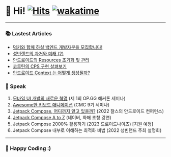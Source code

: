 # 👋 Hi! [![Hits](https://hits.seeyoufarm.com/api/count/incr/badge.svg?url=https%3A%2F%2Fgithub.com%2Fjisungbin%2Fjisungbin&count_bg=%2396D667&title_bg=%23555555&icon=ghostery.svg&icon_color=%23FFFFFF&title=see+my+profile&edge_flat=false)](https://github.com/jisungbin/fashion-guide) [![wakatime](https://wakatime.com/badge/user/2da851dd-14d7-47dd-821a-7d902e52c1c2.svg)](https://github.com/jisungbin/univ)

-----

### 📚 Lastest Articles

<!-- BLOG-POST-LIST:START -->
- [덕키와 함께 하실 백엔드 개발자분을 모집합니다!](https://blog.duckie.team/%EB%8D%95%ED%82%A4%EC%99%80-%ED%95%A8%EA%BB%98-%ED%95%98%EC%8B%A4-%EB%B0%B1%EC%97%94%EB%93%9C-%EA%B0%9C%EB%B0%9C%EC%9E%90%EB%B6%84%EC%9D%84-%EB%AA%A8%EC%A7%91%ED%95%A9%EB%8B%88%EB%8B%A4-a52109711309?source=rss-32f8b2abeab9------2)
- [성빈랜드의 과거와 미래 &lpar;2&rpar;](https://sungbin.land/%EC%84%B1%EB%B9%88%EB%9E%9C%EB%93%9C%EC%9D%98-%EA%B3%BC%EA%B1%B0%EC%99%80-%EB%AF%B8%EB%9E%98-2-e28dbd2f0776?source=rss-32f8b2abeab9------2)
- [안드로이드의 Resources 초기화 및 관리](https://sungbin.land/%EC%95%88%EB%93%9C%EB%A1%9C%EC%9D%B4%EB%93%9C-resources-%EB%8A%94-%EC%96%B4%EB%96%BB%EA%B2%8C-%EB%A7%8C%EB%93%A4%EC%96%B4%EC%A7%88%EA%B9%8C-142b990681bd?source=rss-32f8b2abeab9------2)
- [코루틴의 CPS 구현 살펴보기](https://jisungbin.medium.com/%EC%BD%94%EB%A3%A8%ED%8B%B4%EC%9D%98-cps-%EA%B5%AC%ED%98%84-%EC%82%B4%ED%8E%B4%EB%B3%B4%EA%B8%B0-7b9cd5f5c7bd?source=rss-32f8b2abeab9------2)
- [안드로이드 Context 는 어떻게 생성될까?](https://sungbin.land/%EC%95%88%EB%93%9C%EB%A1%9C%EC%9D%B4%EB%93%9C-context-%EB%8A%94-%EC%96%B4%EB%96%BB%EA%B2%8C-%EC%83%9D%EC%84%B1%EB%90%A0%EA%B9%8C-eb4d38887eec?source=rss-32f8b2abeab9------2)
<!-- BLOG-POST-LIST:END -->



### 🎤 Speak

1. [모바일 UI 개발의 새로운 혁명](https://sungbin.land/%EB%AA%A8%EB%B0%94%EC%9D%BC-ui-%EA%B0%9C%EB%B0%9C%EC%9D%98-%EC%83%88%EB%A1%9C%EC%9A%B4-%ED%98%81%EB%AA%85-739c76a501b1) (제 1회 OP.GG 해커톤 세미나)
2. [Awesome한 키보드 애니메이션](https://sungbin.land/%EC%95%88%EB%93%9C%EB%A1%9C%EC%9D%B4%EB%93%9C-windowinsets%EB%A1%9C-%ED%82%A4%EB%B3%B4%EB%93%9C-%EC%95%A0%EB%8B%88%EB%A9%94%EC%9D%B4%EC%85%98-%EA%B5%AC%ED%98%84%ED%95%98%EA%B8%B0-1-b6452ed44bc8) (CMC 9기 세미나)
3. [Jetpack Compose, 어디까지 알고 있을까?](https://sungbin.land/jetpack-compose-%E1%84%8B%E1%85%A5%E1%84%83%E1%85%B5%E1%84%81%E1%85%A1%E1%84%8C%E1%85%B5-%E1%84%8B%E1%85%A1%E1%86%AF%E1%84%80%E1%85%A9-%E1%84%8B%E1%85%B5%E1%86%BB%E1%84%8B%E1%85%B3%E1%86%AF%E1%84%81%E1%85%A1-%EB%AF%B8%EA%B3%B5%EA%B0%9C-%EC%8A%AC%EB%9D%BC%EC%9D%B4%EB%93%9C-%EC%B6%94%EA%B0%80-%EB%B0%8F-%EC%95%BD%EA%B0%84%EC%9D%98-%ED%9B%84%EA%B8%B0-ff35cd43e4c3) (2022 찰스의 안드로이드 컨퍼런스)
4. [Jetpack Compose A to Z](https://jisungbin.medium.com/%EB%84%A4%EC%9D%B4%EB%B2%84-%ED%99%94%ED%95%B4-%EA%B8%B0%EC%97%85-%EA%B0%95%EC%97%B0-%ED%9B%84%EA%B8%B0-4f6474918f62) (네이버, 화해 초청 강연)
5. Jetpack Compose 2000% 활용하기 (2023 드로이드나이츠) [지원 예정]
6. Jetpack Compose 내부로 이해하는 최적화 비법 (2022 성빈랜드 주최 설명회)


-----

### 🤗 Happy Coding :)
